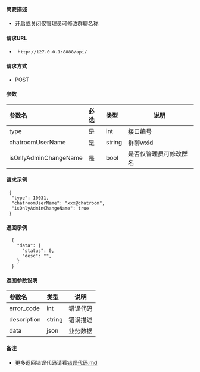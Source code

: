 
#### 简要描述

- 开启或关闭仅管理员可修改群聊名称

#### 请求URL
- ` http://127.0.0.1:8888/api/`
  
#### 请求方式
- POST 

#### 参数

| 参数名                   | 必选 | 类型     | 说明          |   
|:----------------------|:---|:-------|-------------|   
| type                  | 是  | int    | 接口编号        |   
| chatroomUserName      | 是  | string | 群聊wxid      |   
| isOnlyAdminChangeName | 是  | bool   | 是否仅管理员可修改群名 |   

#### 请求示例

```
 {
  "type": 10031,
  "chatroomUserName": "xxx@chatroom",
  "isOnlyAdminChangeName": true
 } 
```

#### 返回示例 

``` 
  {
    "data": {
      "status": 0,
      "desc": "",
    }
  }
```

#### 返回参数说明 

| 参数名         | 类型     | 说明   |   
|:------------|:-------|------|   
| error_code  | int    | 错误代码 |   
| description | string | 错误描述 |   
| data        | json   | 业务数据 |   

#### 备注 

- 更多返回错误代码请看[错误代码.md](../错误代码.md)






